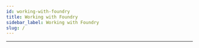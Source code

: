```yaml
---
id: working-with-foundry
title: Working with Foundry
sidebar_label: Working with Foundry
slug: /
---
```




---